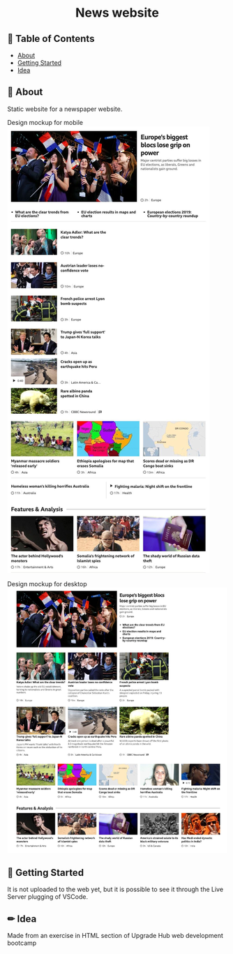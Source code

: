 <h1 align="center">News website</h1>
 
## 📝 Table of Contents
- [About](#about)
- [Getting Started](#getting_started)
- [Idea](#idea)

## 🧐 About <a name = "about"></a>
Static website for a newspaper website.

Design mockup for mobile 
![alt text](https://github.com/emelyalonzo/news-website/blob/master/images/mockup-mobile.jpeg?raw=true)

Design mockup for desktop 
![alt text](https://github.com/emelyalonzo/news-website/blob/master/images/mockup-desktop.jpeg?raw=true)

## 🏁 Getting Started <a name = "getting_started"></a>
It is not uploaded to the web yet, but it is possible to see it through the Live Server plugging of VSCode.

## ✏ Idea <a name = "idea"></a>
Made from an exercise in HTML section of Upgrade Hub web development bootcamp
